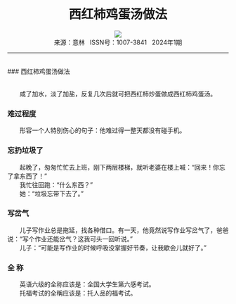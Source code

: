 # <center>西红柿鸡蛋汤做法</center>

<div align=center><img src="https://raw.githubusercontent.com/leaguecn/magazines/main/img_authors/%d7%f7%d5%df%a3%ba.jpg"></div>

<center>来源：意林   ISSN号：1007-3841   2024年1期</center>

* * *

<br>### 西红柿鸡蛋汤做法

  
<br>　　咸了加水，淡了加盐，反复几次后就可把西红柿炒蛋做成西红柿鸡蛋汤。

### 难过程度

  
　　形容一个人特别伤心的句子：他难过得一整天都没有碰手机。

### 忘扔垃圾了

  
　　起晚了，匆匆忙忙去上班，刚下两层楼梯，就听老婆在楼上喊：“回来！你忘了拿东西了！”  
　　我忙往回跑：“什么东西？”  
　　她：“垃圾忘带下去了。”

### 写岔气

  
　　儿子写作业总是拖延，找各种借口。有一天，他竟然说写作业写岔气了，爸爸说：“写个作业还能岔气？这我可头一回听说。”  
　　儿子：“可能是写作业的时候呼吸没掌握好节奏，让我歇会儿就好了。”

### 全 称

  
　　英语六级的全称应该是：全国大学生第六感考试。  
　　托福考试的全稱应该是：托人品的福考试。
